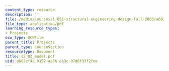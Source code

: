 ```yaml
---
content_type: resource
description: ''
file: /media/courses/1-051-structural-engineering-design-fall-2003/a602cf4d9152ae66eb3c07d6f33f2fee_s2_03_model.pdf
file_type: application/pdf
learning_resource_types:
- Projects
ocw_type: OCWFile
parent_title: Projects
parent_type: CourseSection
resourcetype: Document
title: s2_03_model.pdf
uid: a602cf4d-9152-ae66-eb3c-07d6f33f2fee
---
```

